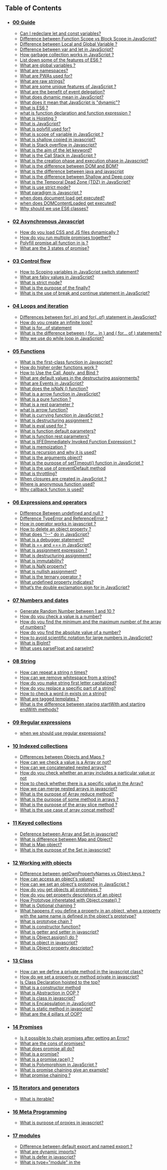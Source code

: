  ## Table of Contents

 - ### [00 Guide](#00-guide)
   - [Can I redeclare let and const variables?](#can-i-redeclare-let-and-const-variables)
   - [Difference between Function Scope vs Block Scope in JavaScript?](#difference-between-function-scope-vs-block-scope-in-javascript)
   - [Difference between Local and Global Variable ?](#difference-between-local-and-global-variable)
   - [Difference between var and let in JavaScript?](#difference-between-var-and-let-in-javascript)
   - [How garbage collection works in JavaScript ?](#how-garbage-collection-works-in-javascript)
   - [List down some of the features of ES6 ?](#list-down-some-of-the-features-of-es6)
   - [What are global variables ?](#what-are-global-variables)
   - [What are  namespaces?](#what-are-namespaces)
   - [What are PWAs used for?](#what-are-pwas-used-for)
   - [What are raw strings?](#what-are-raw-strings)
   - [What are some unique features of JavaScript ?](#what-are-some-unique-features-of-javascript)
   - [What are the benefit of event delegation?](#what-are-the-benefit-of-event-delegation)
   - [What does dynamic mean in JavaScript?](#what-does-dynamic-mean-in-javascript)
   - [What does it mean that JavaScript is "dynamic"?](#what-does-it-mean-that-javascript-is-dynamic)
   - [What is ES6 ?](#what-is-es6)
   - [what is function declaration and function expression ?](#what-is-function-declaration-and-function-expression)
   - [What is Hoisting ?](#what-is-hoisting)
   - [What is JavaScript?](#what-is-javascript)
   - [What is polyfill used for?](#what-is-polyfill-used-for)
   - [What is scope of variable in JavaScript ?](#what-is-scope-of-variable-in-javascript)
   - [What is shallow copied in javascript?](#what-is-shallow-copied-in-javascript)
   - [What is Stack overflow in Javascript?](#what-is-stack-overflow-in-javascript)
   - [What is the aim of the let keyword?](#what-is-the-aim-of-the-let-keyword)
   - [What is the Call Stack in JavaScript ?](#what-is-the-call-stack-in-javascript)
   - [What is the creation phase and execution phase in Javascript?](#what-is-the-creation-phase-and-execution-phase-in-javascript)
   - [What is the difference between DOM and BOM?](#what-is-the-difference-between-dom-and-bom)
   - [What is the difference between java and javascript](#what-is-the-difference-between-java-and-javascript)
   - [What is the difference between Shallow and Deep copy](#what-is-the-difference-between-shallow-and-deep-copy)
   - [What is the Temporal Dead Zone (TDZ) in JavaScript?](#what-is-the-temporal-dead-zone-tdz-in-javascript)
   - [What is use strict mode?](#what-is-use-strict-mode)
   - [What paradigm is Javascript ?](#what-paradigm-is-javascript)
   - [when does  document load  get executed?](#when-does-document-load-get-executed)
   - [when does DOMContentLoaded get executed?](#when-does-domcontentloaded-get-executed)
   - [Why should we use ES6 classes?](#why-should-we-use-es6-classes)
- ### [02 Asynchronous Javascript](#02-asynchronous-javascript)
   - [How do you load CSS and JS files dynamically ?](#how-do-you-load-css-and-js-files-dynamically)
   - [How do you run multiple promises together?](#how-do-you-run-multiple-promises-together)
   - [Polyfill promise.all function in js ?](#polyfill-promiseall-function-in-js)
   - [What are the 3 states of promise?](#what-are-the-3-states-of-promise)
- ### [03 Control flow](#03-control-flow)
   - [How to Scoping variables in JavaScript switch statement?](#how-to-scoping-variables-in-javascript-switch-statement)
   - [What are falsy values in JavaScript?](#what-are-falsy-values-in-javascript)
   - [What is strict mode?](#what-is-strict-mode)
   - [What is the purpose of the finally?](#what-is-the-purpose-of-the-finally)
   - [What is the use of break and continue statement in JavaScript?](#what-is-the-use-of-break-and-continue-statement-in-javascript)
- ### [04 Loops and iteration](#04-loops-and-iteration)
   - [Differences between for(..in) and for(..of) statement in JavaScript?](#differences-between-forin-and-forof-statement-in-javascript)
   - [How do you create an infinite loop?](#how-do-you-create-an-infinite-loop)
   - [What is for...of statement](#what-is-forof-statement)
   - [What is the difference between ( for... in ) and ( for... of ) statements?](#what-is-the-difference-between-for-in-and-for-of-statements)
   - [Why we use do while loop in JavaScript?](#why-we-use-do-while-loop-in-javascript)
- ### [05 Functions](#05-functions)
   - [What is the first-class function in Javascript?](#what-is-the-first-class-function-in-javascript)
   - [How do higher order functions work ?](#how-do-higher-order-functions-work)
   - [How to Use the Call, Apply, and Bind ?](#how-to-use-the-call-apply-and-bind)
   - [What are default values in the destructuring assignments?](#what-are-default-values-in-the-destructuring-assignments)
   - [What are Events in JavaScript?](#what-are-events-in-javascript)
   - [What does the isNaN () function?](#what-does-the-isnan-function)
   - [What is a arrow function in JavaScript?](#what-is-a-arrow-function-in-javascript)
   - [What is a pure function ?](#what-is-a-pure-function)
   - [What is a rest parameter ?](#what-is-a-rest-parameter)
   - [what is arrow function?](#what-is-arrow-function)
   - [What is currying function in JavaScript ?](#what-is-currying-function-in-javascript)
   - [What is destructuring assignment ?](#what-is-destructuring-assignment)
   - [What is eval used for ?](#what-is-eval-used-for)
   - [What is function default parameters?](#what-is-function-default-parameters)
   - [What is function rest parameters?](#what-is-function-rest-parameters)
   - [What is IIFE(Immediately Invoked Function Expression) ?](#what-is-iifeimmediately-invoked-function-expression)
   - [What is memoization ?](#what-is-memoization)
   - [What is recursion and why it is used?](#what-is-recursion-and-why-it-is-used)
   - [What is the arguments object?](#what-is-the-arguments-object)
   - [What is the purpose of setTimeout() function in JavaScript ?](#what-is-the-purpose-of-settimeout-function-in-javascript)
   - [What is the use of preventDefault method](#what-is-the-use-of-preventdefault-method)
   - [What is throttling?](#what-is-throttling)
   - [When closures are created in JavaScript ?](#when-closures-are-created-in-javascript)
   - [Where is anonymous function used?](#where-is-anonymous-function-used)
   - [Why callback function is used?](#why-callback-function-is-used)
- ### [06 Expressions and operators](#06-expressions-and-operators)
   - [Difference Between undefined and null ?](#difference-between-undefined-and-null)
   - [Difference TypeError and ReferenceError ?](#difference-typeerror-and-referenceerror)
   - [How in operator works in javascript ?](#how-in-operator-works-in-javascript)
   - [How to delete an object property ?](#how-to-delete-an-object-property)
   - [What does "!--" do in JavaScript?](#what-does-do-in-javascript)
   - [What is a debugger statement?](#what-is-a-debugger-statement)
   - [What is == and === in JavaScript?](#what-is-and-in-javascript)
   - [What is assignment expression ?](#what-is-assignment-expression)
   - [What is destructuring assignment?](#what-is-destructuring-assignment)
   - [What is immutability?](#what-is-immutability)
   - [What is NaN property?](#what-is-nan-property)
   - [What is nullish assignment?](#what-is-nullish-assignment)
   - [What is the ternary operator ?](#what-is-the-ternary-operator)
   - [What undefined property indicates?](#what-undefined-property-indicates)
   - [What’s the double exclamation sign for in JavaScript?](#whats-the-double-exclamation-sign-for-in-javascript)
- ### [07 Numbers and dates](#07-numbers-and-dates)
   - [Generate Random Number between 1 and 10 ?](#generate-random-number-between-1-and-10)
   - [How do you check a value is a number?](#how-do-you-check-a-value-is-a-number)
   - [How do you find the minimum and the maximum number of the array of numbers?](#how-do-you-find-the-minimum-and-the-maximum-number-of-the-array-of-numbers)
   - [How do you find the absolute value of a number?](#how-do-you-find-the-absolute-value-of-a-number)
   - [How to avoid scientific notation for large numbers in JavaScript?](#how-to-avoid-scientific-notation-for-large-numbers-in-javascript)
   - [What is BigInt?](#what-is-bigint)
   - [What uses parseFloat and parseInt?](#what-uses-parsefloat-and-parseint)
- ### [08 String](#08-string)
   - [How can repeat a string n times?](#how-can-repeat-a-string-n-times)
   - [How can we remove whitespace from a string?](#how-can-we-remove-whitespace-from-a-string)
   - [How do you make string first letter capitalized?](#how-do-you-make-string-first-letter-capitalized)
   - [How do you replace a specific part of a string?](#how-do-you-replace-a-specific-part-of-a-string)
   - [How to check a word in exists on a string?](#how-to-check-a-word-in-exists-on-a-string)
   - [What are tagged templates ?](#what-are-tagged-templates)
   - [What is the difference between staring startWith and starting endWith methods?](#what-is-the-difference-between-staring-startwith-and-starting-endwith-methods)
- ### [09 Regular expressions](#09-regular-expressions)
   - [when we should use regular expressions?](#when-we-should-use-regular-expressions)
- ### [10 Indexed collections](#10-indexed-collections)
   - [Differences between Objects and Maps ?](#differences-between-objects-and-maps)
   - [How can we check a value is a Array or not?](#how-can-we-check-a-value-is-a-array-or-not)
   - [How can we concatenated nested arrays?](#how-can-we-concatenated-nested-arrays)
   - [How do you check whether an array includes a particular value or not](#how-do-you-check-whether-an-array-includes-a-particular-value-or-not)
   - [How to check whether there is a specific value in the Array?](#how-to-check-whether-there-is-a-specific-value-in-the-array)
   - [How we can merge nested arrays in javascript?](#how-we-can-merge-nested-arrays-in-javascript)
   - [What is the purpose of Array reduce method?](#what-is-the-purpose-of-array-reduce-method)
   - [What is the purpose of some method in arrays ?](#what-is-the-purpose-of-some-method-in-arrays)
   - [What is the purpose of the array slice method ?](#what-is-the-purpose-of-the-array-slice-method)
   - [What is the use case of array concat method?](#what-is-the-use-case-of-array-concat-method)
- ### [11 Keyed collections](#11-keyed-collections)
   - [Deference between Array and Set in javascript?](#deference-between-array-and-set-in-javascript)
   - [What is difference between Map and Object?](#what-is-difference-between-map-and-object)
   - [What is Map object?](#what-is-map-object)
   - [What is the purpose of the Set in javascript?](#what-is-the-purpose-of-the-set-in-javascript)
- ### [12 Working with objects](#12-working-with-objects)
   - [Difference between getOwnPropertyNames vs Object.keys ?](#difference-between-getownpropertynames-vs-objectkeys)
   - [How can access an object's  values?](#how-can-access-an-objects-values)
   - [How can we set an object's prototype in JavaScript ?](#how-can-we-set-an-objects-prototype-in-javascript)
   - [How do you get objects all prototypes ?](#how-do-you-get-objects-all-prototypes)
   - [How do you get property descriptors of an object](#how-do-you-get-property-descriptors-of-an-object)
   - [How Prototype inheretated with Object.create() ?](#how-prototype-inheretated-with-objectcreate)
   - [What is Optional chaining ?](#what-is-optional-chaining)
   - [What happens if you define a property in an object, when a property with the same name is defined in the object's prototype?](#what-happens-if-you-define-a-property-in-an-object-when-a-property-with-the-same-name-is-defined-in-the-objects-prototype)
   - [What is prototype chain ?](#what-is-prototype-chain)
   - [What is constructor function?](#what-is-constructor-function)
   - [What is getter and setter in javascript?](#what-is-getter-and-setter-in-javascript)
   - [What is Object.assign() do ?](#what-is-objectassign-do)
   - [What is object in javascript?](#what-is-object-in-javascript)
   - [What is Object property descriptor?](#what-is-object-property-descriptor)
- ### [13 Class](#13-class)
   - [How can we define a private method in the javascript class?](#how-can-we-define-a-private-method-in-the-javascript-class)
   - [How do we set a property or method private in javascript?](#how-do-we-set-a-property-or-method-private-in-javascript)
   - [Is Class Declaration hoisted to the top?](#is-class-declaration-hoisted-to-the-top)
   - [What is a constructor method](#what-is-a-constructor-method)
   - [What is Abstraction in OOP ?](#what-is-abstraction-in-oop)
   - [What is class in javascript?](#what-is-class-in-javascript)
   - [What is Encapsulation in JavaScript?](#what-is-encapsulation-in-javascript)
   - [What is static method in javascript?](#what-is-static-method-in-javascript)
   - [What are the 4 pillars of OOP?](#what-are-the-4-pillars-of-oop)
- ### [14 Promises](#14-promises)
   - [Is it possible to chain promises after getting an Error?](#is-it-possible-to-chain-promises-after-getting-an-error)
   - [What are the cons of promises?](#what-are-the-cons-of-promises)
   - [What does promise all do?](#what-does-promise-all-do)
   - [What is a promise?](#what-is-a-promise)
   - [What is a promise.race() ?](#what-is-a-promiserace)
   - [What is Polymorphism in JavaScript ?](#what-is-polymorphism-in-javascript)
   - [What is promise chaining give an example?](#what-is-promise-chaining-give-an-example)
   - [What promise chaining ?](#what-promise-chaining)
- ### [15 Iterators and generators](#15-iterators-and-generators)
   - [What is iterable?](#what-is-iterable)
- ### [16 Meta Programming](#16-meta-programming)
   - [What is purpose of proxies in javascript?](#what-is-purpose-of-proxies-in-javascript)
- ### [17 modules](#17-modules)
   - [Difference between default export and named export ?](#difference-between-default-export-and-named-export)
   - [What are dynamic imports?](#what-are-dynamic-imports)
   - [What is defer in javascript?](#what-is-defer-in-javascript)
   - [What is type="module" in the <script> tag?](#what-is-typemodule-in-the-script-tag)
- ### [18 Client-side web APIs](#18-client-side-web-apis)
   - [How can we communicate between two different tabs?](#how-can-we-communicate-between-two-different-tabs)
   - [How do I modify the url without reloading the page](#how-do-i-modify-the-url-without-reloading-the-page)
   - [How to access DOM from web worker?](#how-to-access-dom-from-web-worker)
   - [How to get a specific query param value from an URL?](#how-to-get-a-specific-query-param-value-from-an-url)
   - [What are server-sent events?](#what-are-server-sent-events)
   - [What is cookies ?](#what-is-cookies)
   - [What is IndexedDB used for?](#what-is-indexeddb-used-for)
   - [What is Service Worker ?](#what-is-service-worker)
   - [What is the use case of session storage in the web application?](#what-is-the-use-case-of-session-storage-in-the-web-application)
   - [What is web storage?](#what-is-web-storage)
   - [Why do we use setInterval in JavaScript?](#why-do-we-use-setinterval-in-javascript)
   - [Why do we use web workers?](#why-do-we-use-web-workers)
- ### [19 Closures](#19-closures)
   - [What are closures?](#what-are-closures)
   - [What are closures scope chains?](#what-are-closures-scope-chains)
- ### [Coding Exercise](#coding-exercise)
   - [What is the output of below code](#what-is-the-output-of-below-code)
   - [What is the output of below code](#what-is-the-output-of-below-code)
  <br/><br/><br/><br/> 

 # 00 Guide
 
 ## Can I redeclare let and const variables?

No, you cannot redeclare let and const variables. If you do, it throws below error

```properties
Uncaught SyntaxError: Identifier 'someVariable' has already been declared
```
 

   
 ## Difference between Function Scope vs Block Scope in JavaScript?

**Function Scope**:
variables defined inside a function are not accessible outside the function.

```javascript
function foo() {
 var a = 1;
 function bar() {
  console.log(a); // 1
 }
 bar();
}

foo(); // 1
```

**Block Scope :**

This scope restricts the variable that is declared inside a specific block, from access by the outside of the block. The let & const keyword facilitates the variables to be block scoped.

```javascript
if (true) {
 let a = 1;
 console.log(a); // 1
}
console.log(a); // ReferenceError: a is not defined
```
 

   
 ## Difference between Local and Global Variable ?

**KEY DIFFERENCE**

- Local variable is declared inside a function or block scope whereas Global variable is declared outside the function.
- Local variables are created when the function has started execution and is lost when the function terminates, on the other hand, Global variable is created as execution starts and is lost when the program ends.
- Local variable doesn’t provide data sharing whereas Global variable provides data sharing.
- Local variables are stored on the stack whereas the Global variable are stored on a fixed location decided by the compiler.
 

   
 ## Difference between var and let in JavaScript?  

The main difference between let and var is that scope of a variable defined with let is limited to the block in which it is declared while variable declared with var has the global scope. So we can say that var is rather a keyword which defines a variable globally regardless of block scope.

Also, one difference between var and let is variable with var can be redeclared to some other value while variable could not be redeclared if it is defined with let.
 

   
 ## How garbage collection works in JavaScript ?

In JavaScript, the memory management process is automated. The browser takes care of that thing for us. When a variable function or object is created in javascript the memory space is created for the reading and write operations. after the operations are done and no longer references are connected to the variable then the garbage collector release the variables from memory spaces. The Garbage Collection mechanism in JavaScript is governed by two algorithms

 **Reference Counting Algorithm**
It determines the usefulness of an object by finding out if the object is being referenced by some other object or not.

**Mark and Sweep Algorithm.**
If an object is having zero references then it is effectively unreachable. So it is fit to be a garbage.
 

   
 ## List down some of the features of ES6 ?

Below are the list of some new features of ES6,

- Support for constants or immutable variables
- Block-scope support for variables, constants and functions
- Arrow functions
- Default parameters
- Rest and Spread Parameters
- Template Literals
- Multi-line Strings
- Destructuring Assignment
- Enhanced Object Literals
- Promises
- Classes
- Modules
 

   
 ## What are global variables ?

Global variables are those that are available throughout the length of the code without any scope. The var keyword is used to declare a local variable but if you omit it then it will become global variable


```javascript
msg = "Hello"; // var is missing, it becomes global variable
``` 

   
 ## What are  namespaces?

The namespace is a programming paradigm it's used to avoid variable naming collisions. Help to organize code into logical groups. JavaScript does not provide namespace by default. However, we can replicate this functionality by making a global object which can contain all functions and variables.

**Example**

```javascript
const service = {
 get: function () {
  // Get Api Implemented
 },
 put: function () {
  // put Api Implemented
 },
 post: function () {
  // post Api Implmented
 }
};

service.get();
service.post();
```
 

   
 ## What are PWAs used for?

Progressive Web Apps (PWAs) are web apps that use service workers, manifests, and other web-platform features in combination with progressive enhancement to give users an experience on par with native apps.
 

   
 ## What are raw strings?

 It's used to get the raw string form of template literals without processing to escape sequences (e.g. \n).

```javascript
var str = `Hello world \n Jon Snow`;
console.log(str);
// Hello world
//  Jon Snow

var rawStr = String.raw`Hello world \n Jon Snow`;
console.log(rawStr); //Hello world \n Jon Snow

```
 

   
 ## What are some unique features of JavaScript ?

There are at least three great things about JavaScript:

1. Full integration with HTML/CSS.
2. Simple and easy to understand syntax.
3. Supported by all modern browsers and enabled by default in all modern browsers. 

   
 ## What are the benefit of event delegation?

Event Delegation is basically a pattern to handle events efficiently. Instead of adding an event listener to each and every similar element, we can add an event listener to a parent element and call an event on a particular target using the .target property of the event object.

- No need to add many handlers.
- When adding or removing elements, no need to add/remove handlers.
 

   
 ## What does dynamic mean in JavaScript?

JavaScript is a loosely typed or dynamic language because variables in JavaScript are not directly associated with any particular value type, and any variable can be assigned/reassigned with values of all types.

```javascript
    let age = 50; // age is a number now
    age = "old"; // age is a string now
    age = true; // age is a boolean
```
 

   
 ## What does it mean that JavaScript is "dynamic"?

JavaScript is called a dynamic language because it doesn't just have a few dynamic aspects, pretty much everything is dynamic.

All variables are dynamic (both in type and existance), and even the code is dynamic. You can create new variables at runtime, and the type of variables is determined at runtime
 

   
 ## What is ES6 ?

ES6 stands for ECMAScript 6. ECMAScript was created to standardize JavaScript, and ES6 is the 6th version of ECMAScript, it was published in 2015, and is also known as ECMAScript 2015.
 

   
 ## what is function declaration and function expression ?

**Function Declaration**
A function created with a function declaration is a Function object and has all the properties, methods and behavior of Function

```javascript
function add(a, b) {
 return a + b;
}
```

**Function Expression**
A Functions stored in variables do not need function names. They are always invoked (called) using the variable name.

```javascript
const add = function (a, b) {
 return a + b;
};
```
 

   
 ## What is Hoisting ?

In JavaScript, Hoisting is the default behavior of moving all the declarations at the top of the scope before code execution. Basically, it gives us an advantage that no matter where functions and variables are declared, they are moved to the top of their scope regardless of whether their scope is global or local. 

It allows us to call functions before even writing them in our code. 

Note: JavaScript only hoists declarations, not the initializations.

JavaScript allocates memory for all variables and functions defined in the program before execution. [Reference](https://www.geeksforgeeks.org/javascript-hoisting/) 

   
 ## What is JavaScript?
Javascript is a synchronized single-threaded programming language.  

   
 ## What is polyfill used for?

Polyfills allow web developers to use an API regardless of whether or not it is supported by a browser, and usually with minimal overhead. Typically they first check if a browser supports an API, and use it if available, otherwise using their own implementation.
 

   
 ## What is scope of variable in JavaScript ?

The scope of a variable is the region of your program in which it is defined. JavaScript variables have only two scopes.

- **Global Variables** − A global variable has global scope which means it can be defined anywhere in your JavaScript code
- **Local Variables** − A local variable will be visible only within a function or block (let,const) where it is defined. Function parameters are always local to that function
 

   
 ## What is shallow copied in javascript?

A shallow copy is a copy of the object itself. It does not copy the properties of the object. It just copies the reference to the object.

```javascript
const obj = {
 a: 1,
 b: 2
};

const obj2 = obj;
obj2.a = 2;

console.log(obj2); // {a: 2, b: 2}
console.log(obj); // {a: 2, b: 2}

```
 

   
 ## What is Stack overflow in Javascript?

The call stack has a maximum size assigned. Stack Overflow occurs when the number of function calls added to the stack increases the stack’s maximum limit (the call stack has a maximum size). A classic example to cause such a situation is Recursion. Recursion is a process in which a function calls itself until a terminating condition is found.

```javascript
function recursion(){ 
    recursion(); //a function calling itself 
}
recursion();
```

![stack overflow](./stack-overflow.png)
 

   
 ## What is the aim of the let keyword?

let allows you to declare variables that are limited to the scope of a block statement, or expression on which it is used, unlike the var keyword, which declares a variable globally, or locally to an entire function regardless of block scope.

```js
    function varTest() {
    var x = 1;
    {
        var x = 2;  // same variable!
        console.log(x);  // 2
    }
    console.log(x);  // 2
    }

    function letTest() {
    let x = 1;
    {
        let x = 2;  // different variable
        console.log(x);  // 2
    }
    console.log(x);  // 1
    }

```  
 

   
 ## What is the Call Stack in JavaScript ?

The call stack is used by JavaScript to keep track of multiple function calls. It is like a real stack in data structures where data can be pushed and popped and follows the Last In First Out (LIFO) principle. We use call stack for memorizing which function is running right now. The below example demonstrates the call stack.

![callstack](./call-stack.png)
 

   
 ## What is the creation phase and execution phase in Javascript?

**Creation Phase**
It picks all function declarations and stores them in memory with their reference.  Also picks all variables and assigns undefined to them.

**Execution Phase**
In that phase read the code line by line and assigns variable values. and execute functions.
 

   
 ## What is the difference between DOM and BOM?

They're just different objects you're dealing with:

**DOM**

 The DOM is the **Document object model** which is deals with the document, the HTML elements themselves, e.g `document` and all traversal you would do in it, events, etc.

 **BOM**

 The BOM is the Browser Object Model, which deals with browser components aside from the document, like history, location, navigator and screen (as well as some others that vary by browser).

|BOM|DOM|
|--|--|
|Is Browser Object Model| Is Document Object Model |
|Used for access and manipulation of the browser window |Used to manipulate the HTML document.
|No standard set of rules, each browser has its own standards for implementing BOM | Has a set standard of rules to be used across documents.
 

   
 ## What is the difference between java and javascript

Both are totally unrelated programming languages and no relation between them. Java is statically typed, compiled, runs on its own VM. Whereas Javascript is dynamically typed, interpreted, and runs in a browser and nodejs environments. Let's see the major differences in a tabular format,

| Feature | Java | JavaScript |
|---- | ---- | -----
| Typed | It's a strongly typed language | It's a dynamic typed language |
| Paradigm | Object oriented programming | Prototype based programming |
| Scoping | Block scoped | Function-scoped |
| Concurrency | Thread based | event based |
| Memory | Uses more memory | Uses less memory. Hence it will be used for web pages |
 

   
 ## What is the difference between Shallow and Deep copy

**Shallow Copy:** Shallow copy is a bitwise copy of an object. A new object is created that has an exact copy of the values in the original object. If any of the fields of the object are references to other objects, just the reference addresses are copied i.e., only the memory address is copied.

```javascript
var empDetails = {
  name: "John",
  age: 25,
  expertise: "Software Developer",
};
```

to create a duplicate

```javascript
var empDetailsShallowCopy = empDetails; //Shallow copying!
```

if we change some property value in the duplicate one like this:

```javascript
empDetailsShallowCopy.name = "Johnson";
```

The above statement will also change the name of empDetails, since we have a shallow copy. That means we're losing the original data as well.

**Deep copy:** A deep copy copies all fields, and makes copies of dynamically allocated memory pointed to by the fields. A deep copy occurs when an object is copied along with the objects to which it refers.

```javascript
var empDetails = {
  name: "John",
  age: 25,
  expertise: "Software Developer",
};
```

Create a deep copy by using the properties from the original object into new variable

```javascript
var empDetailsDeepCopy = {
  name: empDetails.name,
  age: empDetails.age,
  expertise: empDetails.expertise,
};
```

Now if you change empDetailsDeepCopy.name, it will only affect empDetailsDeepCopy & not empDetails
 

   
 ## What is the Temporal Dead Zone (TDZ) in JavaScript ?

A temporal dead zone (TDZ) is the area of a block where a variable is inaccessible until the moment the computer completely initializes it with a value.

```js
    function somemethod() {
        console.log(counter1); // undefined
        console.log(counter2); // ReferenceError
        var counter1 = 1;
        let counter2 = 2;
    }
```
 

   
 ## What is use strict mode?

ECMAScript 5 introduced the concept of "strict mode" . It allows you to place a program, or a function, in a "strict" operating context. This strict context prevents certain actions from being taken and throws more exceptions . Its main purpose is to do more checking.

**With Strict Mode**

```javascript
    'use strict';
    username = 'Jon';
    console.log(username);
    // Uncaught ReferenceError: username is not defined
```
**WithOut Strict Mode**

```javascript
    username = 'Jon';
    console.log(username);
    //Jon
``` 

   
 ## What paradigm is Javascript ?

JavaScript is a multi-paradigm language, supporting imperative/procedural programming, Object-Oriented Programming and functional programming. JavaScript supports Object-Oriented Programming with prototypical inheritance.
 

   
 ## when does  document load  get executed?

The load event is fired when the whole page has loaded, including all dependent resources(stylesheets, images). 

   
 ## when does DOMContentLoaded get executed?

when the initial HTML document has been completely loaded and parsed, without waiting for stylesheets, images, and subframes to finish loading 

   
 ## Why should we use ES6 classes?

ES6 classes are syntactic sugar for the prototypical class system we use today. They make code more concise and self-documenting, which is reason enough to use them.

- The syntax is more clear and less error-prone
- The syntax is also way more clean and easier to understand.
- Setting up inheritance is really easy.
- You can inherit from Array, which wasn't possible before.
- In a subclass, calling a parent's function is very easy: just type super.

**WithOut ES6 class:**

```javascript
    var Foo = (function () {
    function Foo(bar) {    
        this._bar = bar;
    }

    Foo.prototype.getBar = function () {
        return this._bar;
    }

    return Foo;
    })();
```

**With ES6 class:**
The syntax is also way more clean and easier to understand.

```javascript
class Foo {
    constructor(bar) {
        this._bar = bar;
    }

    getBar() {
        return this._bar;
    }
}
```
 

# 02 Asynchronous Javascript
 
 ## How do you load CSS and JS files dynamically ?

You can create both link and script elements in the DOM and append them as children to the head tag. Let's create a function to add script and style resources as below,

```javascript
function loadAssets(filename, filetype) {
  if (filetype == "css") {
    // External CSS file
    var fileReference = document.createElement("link");
    fileReference.setAttribute("rel", "stylesheet");
    fileReference.setAttribute("type", "text/css");
    fileReference.setAttribute("href", filename);
  } else if (filetype == "js") {
    // External JavaScript file
    var fileReference = document.createElement("script");
    fileReference.setAttribute("type", "text/javascript");
    fileReference.setAttribute("src", filename);
  }
  if (typeof fileReference != "undefined")
    document.getElementsByTagName("head")[0].appendChild(fileReference);
}
```
 

   
 ## How do you run multiple promises together?

Handle multiple promises and complete each one before starting the next one. The `Promise.all` It takes an array of promises and returns a single promise.

```javascript
const promiseOne = new Promise((resolve, reject) => {
 setTimeout(() => {
  resolve('one');
 }, 1000);
});

const promiseTwo = new Promise((resolve, reject) => {
 setTimeout(() => {
  resolve('two');
 }, 2000);
});

const promiseThree = new Promise((resolve, reject) => {
 setTimeout(() => {
  resolve('three');
 }, 3000);
});

const resolved = Promise.all([promiseOne, promiseTwo, promiseThree]).then((results) => {
 console.log(results);
});

```
 

   
 ## Polyfill promise.all function in js ?

```javascript
function all(promises) {
 return new Promise((resolve, reject) => {
  let count = 0;
  let results = [];
  promises.forEach((promise, index) => {
   promise
    .then((result) => {
     results[index] = result;
     count++;
     if (count === promises.length) {
      resolve(results);
     }
    })
    .catch(reject);
  });
 });
}
```

```javascript
const promiseOne = new Promise((resolve, reject) => {
 setTimeout(() => {
  resolve('one');
 }, 1000);
});

const promiseTwo = new Promise((resolve, reject) => {
 setTimeout(() => {
  resolve('two');
 }, 2000);
});

const promiseThree = new Promise((resolve, reject) => {
 setTimeout(() => {
  resolve('three');
 }, 3000);
});

const resolved = all([promiseOne, promiseTwo, promiseThree]).then((results) => {
 console.log(results);
});

```
 

   
 ## What are the 3 states of promise?

**Pending**
the promise has been created, and the asynchronous function it's associated with has not succeeded or failed yet. This is the state your promise is in when it's returned from a call to fetch(), and the request is still being made.

**Fulfilled**
The asynchronous function has succeeded. When a promise is fulfilled, its then() handler is called.

**Rejected**
The asynchronous function has failed. When a promise is rejected, its catch() handler is called.
 

# 03 Control flow
 
 ## How to Scoping variables in JavaScript switch statement?

when you declare variable in case statements, they would hoisted to the switch statement. I would show you a very simple way to make sure the variables you declare in your case statements can only be accessed from that block.

One important point to remember is that each case statement is not a block. Variables declared anywhere within the switch statement is locally scoped to the switch statement.

```js
    let number  = 2;

    switch (number) {
        case 1: 
            let message = "first number";
            console.log(message)
            break;
        case 2:
            let message = "second number";
            console.log(message)
            break;
    case 3:
            let message = "third number";
            console.log(message)
            break;
        default
            let message = "second number";
            console.log(message)
            break;
    }

    //This throws a syntax error: identifier "message" 
    //has already been declared
```

There are cases where you might need yo hold different variable values in each of the case statements. It's possible to keep a variable scoped to the case statement. There's a very easy fix for this, Let's solve this

```js
    let number  = 2;

    switch (number) {
        case 1: { // braces make the case statement a block
            let message = "number" + number; // this remains in this block
            console.log(message)
            break;
        }
        case 2: {
            let message =  "number" + number; // this is a valid syntax
            console.log(message)
            break;
        }
        case 3: {
            let message = "number" + number; 
            console.log(message)
            break;
        }
        default
            let message =  "number" + number;
            console.log(message)
            break;
    }
```

By wrapping a block in braces, any variable declared within that block is only visible within the block,and is garbage collected once the block ends.

With this syntax, each of these variables are declared within a block, scoped away from each other. They can only be accessed from within the case scope and thrown away once the block ends.

[Reference](https://dev.to/robogeek95/scoping-variables-in-the-switch-statement-1gig)
 

   
 ## What are falsy values in JavaScript?

Those are Essentials falsy values in Javascript.

```javascript
false
undefined
null
NaN
0
+0
-0
""
''
``
```
 

   
 ## What is strict mode?

Strict mode is a way to tell the JavaScript engine to be more strict when running your code. Strict mode changes some of the ways that JavaScript treats your code to be more predictable and to prevent you from making errors. Strict mode is not a way to enforce the coding style of your code, but it can help you to be more predictable.

Strict mode can be enabled by adding the strict mode directive at the beginning of your code or before any statement which you want to be in strict mode.

**Global scope strict mode**

```javascript
'use strict';
```

**Local scope strict mode**

```javascript
function foo() {
 'use strict';
 return this;
}

```
 

   
 ## What is the purpose of the finally?

The final statement executes after the try..catch statement gets a pass. Regardless of the result. If get an error on the catch block or closed on the try block. it will always get executed.

```javascript
var result = 18;
try {
 if (result > 10) {
  throw new Error('result is too large');
 }
} catch (e) {
 console.log(e);
} finally {
 console.log('finally');
}

```

**Output**

```properties
 Error: result is too large
 finally
```
 

   
 ## What is the use of break and continue statement in JavaScript?

**Break Statement**
The break statement is used at an instance whereby satisfying the condition being specified, the whole loop gets skipped and it takes you out of the loop. In other words, the loop is stopped

```javascript
for (i=1; i<=8; i++){
  if (i === 5) break;
  console.log(i);
}
```

**Continue**
Let’s consider a situation where we are in a loop and we desire to break one iteration whenever a specified condition occurs and then we continue with the next iteration in the loop.

The Continue statement is going to fulfill that desire for us. Unlike break, the continue statement “jumps over” to the next iteration/execution of the loop.

Whenever a continue statement takes place, the loop condition is checked to see if the condition is satisfied or true and if so, it goes towards the next iteration.

```javascript
for (i = 1; i < 8; i++) {
  if (i === 3 || i === 4)
  continue;
  console.log(i);
}
```
 

# 04 Loops and iteration
 
 ## Differences between for(..in) and for(..of) statement in JavaScript?

**for (..in) loop**
The JavaScript for (..in) statement loops through the enumerable properties of an object. The loop will iterate over all enumerable properties of the object.

```javascript
    const obj = {
        a: 1,
        b: 2,
        c: 3
    };

    for (let key in obj) {
        console.log(key);
    }
```

**for (..of) loop**
This for (..of) statement lets you loop over the data structures that are iterable such as Arrays, Strings, Maps, Node Lists, and more. It calls a custom iteration hook with instructions to execute on the value of each property of the object.

```javascript
    const obj = {
        a: 1,
        b: 2,
        c: 3
    };

    for (let key of Object.entries(obj)) {
     console.log(key);
    }

```
 

   
 ## How do you create an infinite loop?

We can create an infinity loop using for loop without expression and also a while loop gave the starting condition true.

```javascript
    for (;;) {}
    while (true) {}
```
 

   
 ## What is for...of statement

The JavaScript for of statement loops through the values of an iterable object. It lets you loop over iterable data structures such as Arrays, Strings, Maps, NodeLists, and more:

```javascript
const cars = ["BMW", "Volvo", "Mini"];

let text = "";
for (let x of cars) {
  text += x;
}

// BMW
// Volvo
// Mini
```
 

   
 ## What is the difference between ( for... in ) and ( for... of ) statements?

**for in** loops over enumerable property names of an object.

```javascript
var obj = {
 a: 1,
 b: 2,
 c: 3
};

for (var key in obj) {
 console.log(key);
}

// a
// b
// c

```

**for of** (new in ES6) does use an object-specific iterator and loops over the values generated by that.

```javascript
var obj = {
 a: 1,
 b: 2,
 c: 3
};

for (let item of Object.entries(obj)) {
 console.log(item);
}

// Output:
// [ 'a', 1 ]
// [ 'b', 2 ]
// [ 'c', 3 ]

```
 

   
 ## Why we use do while loop in JavaScript?

The do..while loop is the variant of the while loop. It's executed once before checking the condition is true. Then it will repeat the condition as long as the condition is true.

```javascript
let number = 1;

do {
 number++;
 console.log(number);
} while (number < 10);

```
 

# 05 Functions
 
 ## What is the first-class function in Javascript?

A programming language is said to have First-class functions when functions in that language are treated like any other variable. For example, in such a language, a function can be passed as an argument to other functions, can be returned by another function and can be assigned as a value to a variable.

**Example**

```js
    function sayHello() {
    return "Hello, ";
    }
    function greeting(helloMessage, name) {
    console.log(helloMessage() + name);
    }
    // Pass `sayHello` as an argument to `greeting` function
    greeting(sayHello, "JavaScript!");
    // Hello, JavaScript!
```   

   
 ## How do higher order functions work ?

A function that receives another function as an argument or that returns a new function or both is called Higher-order functions. Higher-order functions are only possible because of the First-class function.

```js
   const greet =  function(name){
      return function(m){
      
         console.log(`Hi!! ${name}, ${m}`);
      }
   }
   
   const greet_message = greet('ABC');
   greet_message("Welcome To GeeksForGeeks")
```

We can also call the function like this also — greet(‘ABC’)(‘Welcome To GeeksForGeeks’), It will also give the same output.

```console
Hi!! ABC, Welcome To GeeksForGeeks
``` 

   
 
### How to Use the Call, Apply, and Bind ?

#### Call  

Call invokes the function and allows you to pass in arguments one by one.

```js  
    const user = {
        name: 'Jobayer Hossain',
    }

    function greet(greet, ask) {
        return `Hello ${greet} ${this.name} ${ask}`
    }

    const userJonCall = greet.call(user, 'Sir,', 'How are you ?')
    // Hello Sir, Jobayer Hossain How are you ?

```

#### Apply  

Apply invokes the function and allows you to pass in arguments as an array.

```js  
    const user = {
        name: 'Jobayer Hossain',
    }

    function greet(greet, ask) {
        return `Hello ${greet} ${this.name} ${ask}`
    }

    
    const userJonApply = greet.apply(user, ['Sir', 'How are your?'])
    // Hello Sir, Jobayer Hossain How are you?

```

#### Bind  

Bind returns a new function, allowing you to pass in a this array and any number of arguments.

```js  
    const user = {
        name: 'Jobayer Hossain',
    }

    function greet(greet, ask) {
        return `Hello ${greet} ${this.name} ${ask}`
    }
    
    const userJonBind = greet.bind(user)
    const userJonResponse = userJonBind('Sir', 'How are your?')
    // Hello Sir, Jobayer Hossain How are you ?

```
 

   
 ## What are default values in the destructuring assignments?

When destructuring happens the property's initial value was undefined now we can assign an initial value to the restructuring property instant of holding it undefined.

**Arrays destructuring:**

```javascript
var x, y, z;

[x = 2, y = 4, z = 6] = [10];
console.log(x); // 10
console.log(y); // 4
console.log(z); // 6
```

**Objects destructuring:**

```javascript
var { x = 2, y = 4, z = 6 } = { x: 10 };

console.log(x); // 10
console.log(y); // 4
console.log(z); // 6
```
 

   
 ## What are Events in JavaScript?

Javascript has events that provide a dynamic interface to a webpage. These events are connected to elements in the Document Object Model(DOM). 

   
 ## What does the isNaN () function?

The isNaN() function is used to determine whether a value is an illegal number (Not-a-Number) or not. i.e, This function returns true if the value equates to NaN. Otherwise it returns false.

```javascript
isNaN("Hello"); //true
isNaN("100"); //false
``` 

   
 
### What is a arrow function in JavaScript?

Arrow functions have a few important distinctions in how they work that distinguish them from traditional functions, as well as a few syntactic enhancements. The biggest functional differences are that arrow functions do not have their own this binding or prototype and cannot be used as a constructor. Arrow functions can also be written as a more compact alternative to traditional functions, as they grant the ability to omit parentheses around parameters and add the concept of a concise function body with implicit return.

#### Cleaner Syntax

```js  
    const sum = (a, b) => {
        return a + b
    }
    sum(10, 10) // 20
```

#### `this` Bindings

```js  
    const sum = () => {
        return this
    }
    sum() // [object Window]
```

### Constructor

```js
    const person = () => {}
    const p = new person()
   // Uncaught TypeError: person is not a constructor
```  
 

   
 ## What is a pure function ?

A Pure function is a function where the return value is only determined by its arguments without any side effects. 

```js 
   function sum(a, b) {
      return a + b;
   }

   sum(10,20) // 30

``` 

   
 ## What is a rest parameter ?

Rest parameter is a way to provide handled uncountable params in a function. It's useful when we don't know how many parameters are coming from it's accept all unknown parameters as an array of values.

```javascript
    function getNames(...rest) {
        console.log(rest);
    }

    console.log(getNames('John', 'Doe', 'Jane', 'Doe'));
    // ['John', 'Doe', 'Jane', 'Doe']
```
 

   
 ## what is arrow function?

Arrow function is a function expression that has a shorter syntax than function declaration. And it is also a function expression that has no name. Arrow function does not have own this, arguments, super, or new.target.

```javascript
function add(a, b) {
 return a + b;
}

const add = (a, b) => {
 return a + b;
};

```
 

   
 ## What is currying function in JavaScript ?

It is a technique in functional programming, transforming of the function of multiple arguments into several functions of a single argument in sequence. It is also called nested function is ECMAScript


```js

    // Noncurried version
    const add = (a, b, c)=>{
        return a+ b + c
    }
    console.log(add(2, 3, 5)) // 10

    // Curried version
    const addCurry =(a) => {
        return (b)=>{
            return (c)=>{
                return a+b+c
            }
        }
    }
    console.log(addCurry(2)(3)(5)) // 10

``` 

   
 ## What is destructuring assignment ?

The destructuring assignment is a JavaScript expression that makes it possible to unpack values from arrays or properties from objects into distinct variables.

```javascript
var [one, two, three] = ["JAN", "FEB", "MARCH"];

console.log(one); // "JAN"
console.log(two); // "FEB"
console.log(three); // "MARCH"
```

```javascript
var { name, age } = { name: "John", age: 32 };

console.log(name); // John
console.log(age); // 32
```
 

   
 ## What is eval used for ?

The eval() function evaluates JavaScript code represented as a string and returns its completion value. The source is parsed as a script.

```javascript
    console.log(eval('2 + 2'));
    // 4
```
 

   
 ## What is function default parameters?

 Default parameters are parameters that are set to a default value if they are not passed to the function. Default parameters are useful for functions that have optional parameters. Default parameters are also useful for functions that have multiple parameters with default values.

```javascript
// Example
function greet(name = 'Anonymous') {
 console.log('Hello ' + name + '!');
}

greet(); // Hello Anonymous!
```
 

   
 ## What is function rest parameters?

Rest parameters are used to represent an indefinite number of arguments. Rest parameters are not mandatory. It is useful when you want to represent an indefinite number of arguments as an array.

```javascript
function sum(...args) {
    return args.reduce((a, b) => a + b, 0);
}

console.log(sum(1, 2, 3, 4, 5)); // 15
```
 

   
 ## What is IIFE(Immediately Invoked Function Expression) ?

IIFE (Immediately Invoked Function Expression) is a JavaScript function that runs as soon as it is defined. The signature of it would be as below,

```js
    (function () {
    // logic here
    })();
```

The primary reason to use an IIFE is to obtain data privacy because any variables declared within the IIFE cannot be accessed by the outside world. i.e, If you try to access variables with IIFE then it throws an error as below,

```js
    (function () {
        var message = "IIFE";
        console.log(message);
        })();
    console.log(message); //Error: message is not defined
``` 

   
 ## What is memoization ?

Memoization is a programming technique which attempts to increase a function’s performance by caching its previously computed results. Each time a memoized function is called, its parameters are used to index the cache. If the data is present, then it can be returned, without executing the entire function. Otherwise the function is executed and then the result is added to the cache. Let's take an example of adding function with memoization,

```javascript
    const memoizAddition = () => {
    let cache = {};
    return (value) => {
        if (value in cache) {
        console.log("Fetching from cache");
        return cache[value]; // Here, cache.value cannot be used as property name starts with the number which is not a valid JavaScript  identifier. Hence, can only be accessed using the square bracket notation.
        } else {
        console.log("Calculating result");
        let result = value + 20;
        cache[value] = result;
        return result;
        }
    };
    };
    // returned function from memoizAddition
    const addition = memoizAddition();
    console.log(addition(20)); //output: 40 calculated
    console.log(addition(20)); //output: 40 cached
``` 

   
 ## What is recursion and why it is used?

A function that calls itself is called a recursive function. In some ways, recursion is analogous to a loop. Both execute the same code multiple times, and both require a condition (to avoid an infinite loop, or rather, infinite recursion in this case).

```javascript
const factorial = function fac(n) {
 return n < 2 ? 1 : n * fac(n - 1);
};

factorial(3);
 

   
 ## What is the arguments object?

The arguments object is an array-like object containing the arguments passed to a function.  The arguments object is a local variable within a function and is not accessible from outside the function.

```javascript
// Example
function sum() {
 var sum = 0;
    for (var i = 0; i < arguments.length; i++) {
        sum += arguments[i];
    }
 return sum;
}
sum(1, 2, 3); // 6
```
 

   
 ## What is the purpose of setTimeout() function in JavaScript ?

The setTimeout() method allows you to execute a piece of code after a certain amount of time has passed. You can think of the method as a way to set a timer to run JavaScript code at a certain time.

For example, the code below will print "Hello World" to the JavaScript console after 2 seconds have passed:

```javascript
    setTimeout(function(){
        console.log("Hello World");
    }, 2000);

    console.log("setTimeout() example...");
```

You can also pass additional parameters to the setTimeout() method that you can use inside the function as follows:

```javascript
    function greeting(name, role){
    console.log(`Hello, my name is ${name}`);
    console.log(`I'm a ${role}`);
    }

    setTimeout(greeting, 3000, "Nathan", "Software developer");
```
 

   
 ## What is the use of preventDefault method

The preventDefault() method cancels the event if it is cancelable, meaning that the default action or behaviour that belongs to the event will not occur. For example, prevent form submission when clicking on submit button and prevent opening the page URL when clicking on hyperlink are some common use cases.

```javascript
document
  .getElementById("link")
  .addEventListener("click", function (event) {
    event.preventDefault();
  });
```
 

   
 ### What is throttling?
Throttling is a technique used to limit the execution of an event handler function, even when this event triggers continuously due to user actions. The common use cases are browser resizing, window scrolling etc.
The below example creates a throttle function to reduce the number of events for each pixel change and trigger scroll event for each 100ms except for the first event.
```js
const throttle = (fn, limit) => {
	let isThrottled = false
	return (...args) => {
		if (isThrottled) return
		isThrottled = true
		fn.apply(this, args)
		setTimeout(() => {
			isThrottled = false
		}, limit)
	}
}
const sum = (a) => {
	console.log(a)
	return a + 10
}
const throttled = throttle(() => sum(10), 1000)
document.body.addEventListener('click', () => throttled())
``` 

   
 ## When closures are created in JavaScript ?

When an inner function uses the outer function's variable, then closer is created in javascript.

```javascript
// Closure is not created example
function addSquares(a, b) {
    function square(x) {
        return x * x;
    }
    return square(a) + square(b);
}

// Closure is created example
function addSquares(a, b) {
    function square(x) {
        return a * x;
    }
    return square(a) + square(b);
}
```
 

   
 ## Where is anonymous function used?

Anonymous functions are often arguments being passed to higher-order functions, or used for constructing the result of a higher-order function that needs to return a function. If the function is only used once, or a limited number of times, an anonymous function may be syntactically lighter than using a named function. An anonymous function can be useful for creating IIFE(Immediately Invoked Function)

```javascript
function (optionalParameters) {
  //do something
}

const myFunction = function(){ //Anonymous function assigned to a variable
  //do something
};

[1, 2, 3].map(function(element){ //Anonymous function used as a callback function
  //do something
});
```
 

   
 ## Why callback function is used?

A callback function is a function passed into another function as an argument, which is then invoked inside the outer function to complete some kind of routine or action.

**Here is a quick example:**

```javascript
function greeting(name) {
  alert('Hello ' + name);
}

function processUserInput(callback) {
  var name = prompt('Please enter your name.');
  callback(name);
}

processUserInput(greeting);
```
 

# 06 Expressions and operators
 
 ## Difference Between undefined and null ?

`undefined` is a variable that refers to something that doesn't exist, and the variable isn't defined to be anything. `null` is a variable that is defined but is missing a value.

```javascript
let a;
console.log(a); // undefined

let b = null;
console.log(b); // null
```
 

   
 ## Difference TypeError and ReferenceError ?

A **ReferenceError** occurs when you try to use a variable that doesn't exist at all.

A **TypeError** occurs when the variable exists, but the operation you're trying to perform is not appropriate for the type of value it contains. In the case where the detailed message says "is not defined", this can occur if you have a variable whose value is the special undefined value, and you try to access a property of it.
 

   
 ## How in operator works in javascript ?

It is used to check if a value is present in an array or not. It returns true if the value is present in the array and false if not.

 **Array Example**

```javascript
const arr = [1, 2, 3, 4, 5];
console.log(1 in arr); // true
console.log(6 in arr); // false
```

**Example Object**

```javascript
const obj = {
 name: 'John',
 age: 30
};
console.log('name' in obj); // true
console.log('age' in obj); // true
console.log('job' in obj); // false
```
 

   
 ## How to delete an object property ?

Using the delete operator. THe delete operator deletes a property from an object. It returns true if the property was deleted, false if the property was not found.

```javascript
var person = {
 name: 'John',
 age: 30
};

delete person.age;

console.log(person.age); // undefined

```
 

   
 ## What does "!--" do in JavaScript?

That's not a special operator, it's 2 standard operators one after the other:

- A prefix decrement (--)
- A logical not (!)

```javascript
x = 1;
if (!x) // false
if (!--x) // becomes 0 and then uses the NOT operator,
          // which makes the condition to be true
```
 

   
 ## What is a debugger statement?

The debugger keyword is turned on, It stops the execution of JavaScript code. Otherwise, it has no effect.
 

   
 ## What is == and === in JavaScript?

The == and === operators are used to check the equality of two operands. The ‘==’ operator tests for abstract equality i.e. it does the necessary type conversions before doing the equality comparison.
But the ‘===’ operator tests for strict equality i.e it will not do the type conversion hence if the two values are not of the same type, when compared, it will return false.

**==**

```javascript
var a = 1;
var b = '1';

if (a == b) {
 console.log('EQUAL');
} else {
 console.log('NOT EQUAL');
}
// output: EQUAL
```

**===**

```javascript
var a = 1;
var b = '1';

if (a === b) {
 console.log('EQUAL');
} else {
 console.log('NOT EQUAL');
}
// output: NOT EQUAL
```
 

   
 ## What is assignment expression ?

Assignment expression is an expression that has a left hand side and a right hand side. The left hand side is the variable that is assigned a value. The right hand side is the value that is assigned to the variable.

**Example:**

```javascript
var x = 5;
var y = x;
console.log(y); // 5
```

 **Example:**

```javascript
var x = 5;
var y = x;
x = 10;
console.log(y); // 5
```
 

   
 ## What is destructuring assignment?

Destructuring assignment is a JavaScript feature that allows you to assign values to variables from arrays and objects. It is done by destructuring the array or object and then assigning the variables. It is useful when you want to assign a value to a variable from an array or object. For example, you can assign the first and last name of a person to separate variables.

 **Object Example:**

```javascript
const person = {
 firstName: 'John',
 lastName: 'Doe'
};

const { firstName, lastName } = person;
console.log(firstName); // John
console.log(lastName); // Doe

```

**Array Example:**

```javascript
const people = ['John', 'Doe', 'Jane', 'Doe'];
const [firstName, lastName, ...rest] = people;
console.log(firstName); // John
console.log(lastName); // Doe
console.log(rest); // ['Jane', 'Doe']
```
 

   
 
## What is immutability?

Immutability is the property of data that never changes. It is the property of data that never changes. For example, a person's name is immutable. If you change a person's name, you can't change it back.

```javascript
'use strict';
const person = {
	name: 'John',
	age: 30
};
// Make it immutable
Object.freeze(person);
```
 

   
 ## What is NaN property?

The NaN property is a global property that represents "Not-a-Number" value. i.e, It indicates that a value is not a legal number. It is very rare to use NaN in a program but it can be used as return value for few cases 

   
 ## What is nullish assignment?

The nullish assignment is a special operator that allows you to assign a value to a variable if the value is null or undefined. It is used to avoid the need to use an if statement to check if a variable is null or undefined. For example: var x = y ?? 'default'; // x is set to y if y is not null or undefined, otherwise x is set to 'default'.

```javascript
var x = false;
var result = x ?? 'default';
console.log(result); // false
```

```javascript
var x = undefined;
var result = x ?? 'default';
console.log(result); // default
```
 

   
 ## What is the ternary operator ?

The ternary operator is a short hand for an if statement. It is used to check if a condition is true or false and execute a different code block depending on the result. The syntax is: condition ? true code block : false code block.

**Example In ternary operator:**

```javascript
var age = prompt('What is your age?');
var ageInNumber = parseInt(age);

var message = ageInNumber >= 18 ? 'You are old enough to drive' : 'You are not old enough to drive';
console.log(message);

```

**Example In if statement:**

```javascript
var age = prompt('What is your age?');
var ageInNumber = parseInt(age);

if (ageInNumber >= 18) {
 console.log('You are old enough to drive');
} else {
 console.log('You are not old enough to drive');
}

```
 

   
 ## What undefined property indicates?

A variable that has not been assigned a value is of type undefined. A method or statement also returns undefined if the variable that is being evaluated does not have an assigned value.

```javascript
    let x;
    if (typeof x === 'undefined') {
    // these statements execute
    }
```
 

   
 ## What’s the double exclamation sign for in JavaScript?

it's short way to cast a variable to be a boolean (true or false) value. The !! ensures the resulting type is a boolean (true or false).

```javascript
    console.log(!!"foo") --> true
    console.log(!!null) --> false
```
 

# 07 Numbers and dates
 
 ## Generate Random Number between 1 and 10 ?

```javascript

var randomNumber = Math.floor(Math.random() * 10) + 1;
console.log(randomNumber);
```
 

   
 ## How do you check a value is a number?

The `isNaN()` method determines whether a value is an illegal number. If the value is not a number, then the method returns true. Otherwise, it returns false.

**Example**

```javascript
var x = '5';
var y = 'Hello';

console.log(isNaN(x)); // false
console.log(isNaN(y)); // true
```
 

   
 ## How do you find the minimum and the maximum number of the array of numbers?

There are various ways to solve this problem. One of the simplest ways is to use built-in functions. and the other way is to use a loop and if-else statement.

**Using built-in functions**

```javascript
var numbers = [1, 2, 3, 4, 5, 6, 7, 8, 9, 10];
var min = Math.min.apply(Math, numbers);
var max = Math.max.apply(Math, numbers);

console.log(min); // 1
console.log(max); // 10
```

**Using a loop and if-else statement.**

```javascript
var min = numbers[0];
var max = numbers[0];

for (var i = 0; i < numbers.length; i++) {
 if (numbers[i] < min) {
  min = numbers[i];
 }
 if (numbers[i] > max) {
  max = numbers[i];
 }
}

console.log(min); // 1
console.log(max); // 10
```
 

   
 ## How do you find the absolute value of a number?

Yes, it is. The `abs()` method returns the absolute value of a number. for example, the `abs()` method returns the absolute value of -5: 5.

```javascript
var x = -5;
Math.abs(x); // 5
```
 

   
 ## How to avoid scientific notation for large numbers in JavaScript?

To avoid scientific notation, use the `toFixed(n)` method. The `toFixed(n)` method rounds a number to n decimal places. For example, the following code rounds the number to two decimal places:

```javascript
var x = 12.3456;
var y = x.toFixed(2);
console.log(y); // 12.35
```
 

   
 ## What is BigInt?

BigInt is a new data type in JavaScript that allows you to store very large numbers. For example, you can store a number with more than 53 bits of precision.

```javascript
var a = BigInt(1234567890123456789012345678901234567890);
var b = BigInt(1234567890123456789012345678901234567890);

console.log(a + b); // 1234567890123456789012345678901234567891

```
 

   
 ## What uses parseFloat and parseInt?

`parseFloat` and parseInt are used to convert a string to a number. parseFloat converts a string to a floating point number and parseInt converts a string to an integer. It is important to note that parseFloat and parseInt do not convert a string to a number if the string contains a decimal point. for example, parseFloat("1.2") will return 1.2 and parseInt("1.2") will return 1.

**Example**

```javascript
var num = '1.2';

parseFloat(num); // 1.2
parseInt(num); // 1
```
 

# 08 String
 
 ## How can repeat a string n times?

We can use the repeat method. Repeat method takes a string and a number and returns a new string that is n times the original string.

```javascript
var str = 'Hello';
var n = 3;

var newStr = str.repeat(n);
console.log(newStr); // HelloHelloHello
```
 

   
 ## How can we remove whitespace from a string?

use the string built-in method .trim() method to remove whitespace from a string. But be careful, this method only removes whitespace from the beginning and end of the string.

```javascript
var str = '   Hello World   ';
str.trim(); // returns "Hello World"
```
 

   
 ## How do you make strings first letter capitalized?

The first letter of the string is capitalized using the `toUpperCase()` method. So first we need to get the first letter of the string and then we can use the `toUpperCase()` method to capitalize it.

**Example:**

```javascript
var str = 'hello world';
var firstLetter = str.charAt(0);
var restOfString = str.slice(1);
var capitalizedString = firstLetter.toUpperCase() + restOfString; //
console.log(capitalizedString); // Hello World
```

**Explanation:**

We get the first letter of the string and then we use the `toUpperCase()` method to capitalize it. We then concatenate the capitalized letter with the rest of the string using the `slice()` method. The `slice()` method returns a new string from the original string based on the start and end index provided.
 

   
 ## How do you replace a specific part of a string?

Use the replace method. The replace method takes two arguments: the first is the string to be replaced, and the second is the string to replace it with and returns a new string. For example, if you wanted to replace the word "hello" with "goodbye", you would use the replace method like this: "hello".replace("hello", "goodbye");

```javascript
var str = 'hello world';
var newStr = str.replace('hello', 'goodbye');
// newStr: "goodbye world"
```
 

   
 ## How to check a word in exists on a string?

There are various ways to check a word in exist on string on not. but the most efficient way is to use includes method.

**Using includes method**

```javascript
var str = "Hello World"
console.log(str.includes("World")) // true
```

**Using indexOf method**

```javascript
var str = "Hello World"
console.log(str.indexOf("World")) // 6
```

**Using search method**

```javascript
var str = "Hello World"
console.log(str.search("World")) // 6
```

**Using match method**

```javascript
var str = "Hello World"
console.log(str.match("World")) // ["World"]
```
 

   
 ## What are tagged templates ?

Tagged templates are an enhanced form of literal templates. It allows parsing templates with a function. The function accepts the first parameter as an array of strings and the remaining parameters as expression values.

**Example**

```javascript
    var user1 = "John";
    var skill1 = "JavaScript";
    var experience1 = 15;

    var user2 = "Kane";
    var skill2 = "JavaScript";
    var experience2 = 5;

    function myInfoTag(strings, userExp, experienceExp, skillExp) {
    var str0 = strings[0]; // "Mr/Ms. "
    var str1 = strings[1]; // " is a/an "
    var str2 = strings[2]; // "in"

    var expertiseStr;
    if (experienceExp > 10) {
        expertiseStr = "expert developer";
    } else if (skillExp > 5 && skillExp <= 10) {
        expertiseStr = "senior developer";
    } else {
        expertiseStr = "junior developer";
    }

    return `${str0}${userExp}${str1}${expertiseStr}${str2}${skillExp}`;
    }

    var output1 = myInfoTag`Mr/Ms. ${user1} is a/an ${experience1} in ${skill1}`;
    var output2 = myInfoTag`Mr/Ms. ${user2} is a/an ${experience2} in ${skill2}`;

    console.log(output1); // Mr/Ms. John is a/an expert developer in JavaScript
    console.log(output2); // Mr/Ms. Kane is a/an junior developer in JavaScript
```
 

   
 ## What is the difference between staring startWith and starting endWith methods?

startWith method checks if the string starts with the given string. and `endWith()` method checks if the string ends with the given string.

**Example:**

```javascript
var str = 'Hello World';
str.startsWith('Hello'); // true
str.endsWith('World'); // true

str.startsWith('World'); // false
str.endsWith('Hello'); // false

```
 

# 09 Regular expressions
 
 ## when we should use regular expressions?

Yes, we should use regular expressions when we want to match a pattern against a string. or operate search and replace operations on a string. or validate a string against a pattern. regular expressions can be a better choice than string methods.
 

# 10 Indexed collections
 
 
## Differences between Objects and Maps ?

### 1. Keys on objects are strings, on maps keys are of any type

Indeed objects are collections of key-value pairs but the key can only be a string. While the key of a Map can be of any type.

If for example, we use a number as a key in an object literal, that number is converted to a string and used as the key.

Because the key is converted to a string we get the same result when trying to get value for the 1 number value or for the '1' string value.  

```js  
    const obj = {
        1: 'One',
    }
    console.log(obj[1]) // One

    const map = new Map()
    map.set(1, 'One')
    console.log(map.get(1)) // One
    console.log(map.get('1')) // undefined
```  

When using maps the key can be of any type so the 1 number key is different from the '1' string key

```js  
    const map = new Map()
    map.set(1, 'One')
    console.log(map.get(1)) // One
    console.log(map.get('1')) // undefined
```  

The key is unique in both cases. There cannot be two properties in an object with the same key or two entries in a map with the same key.  

### 2. Maps preserve the order of their keys, objects do not

The original order of key-value pairs is preserved in maps, while in objects it is not.

```js  
    const gamesObj = {
    2: 'Tzolkin',
    1: 'Citadels',
    };
    const keys = Object.keys(gamesObj);
    console.log(keys);
    //["1", "2"];
    const keyValuePairs = Object.entries(gamesObj);
    console.log(keyValuePairs);
    //["1", "Citadels"]
    //["2", "Tzolkin"]
```  

Notice that when the object is created the key 2 comes before the key 1. When retrieving all the keys 2 comes after 1.

Below is a similar collection built with the Map constructor. This time the initial order is preserved.

```js  
    const gamesMap = new Map([
    [2, 'Tzolkin'],
    [1, 'Citadels']
    ])
    const keys = gamesMap.keys();
    console.log(keys);
    //MapIterator {2, 1}
    const keyValuePairs = gamesMap.entries();
    console.log(keyValuePairs);
    //MapIterator {2 => "Tzolkin", 1 => "Citadels"}

```  
 

   
 ## How can we check a value is a Array or not?

The Array.isArray() method determines whether the passed value is an Array object.

```javascript
var arr = [1, 2, 3];
console.log(Array.isArray(arr)); // true

var obj = {};
console.log(Array.isArray(obj)); // false

```
 

   
 ## How can we concatenated nested arrays?

The flat method is used to flatten an array. It takes an optional parameter which is the depth of the flattening. By default it flattens the array to one level. if we pass Infinity, it flattens the array to all levels.

```javascript
var arr = [1, 2, [3, 4, [5, 6]]];
console.log(arr.flat(Infinity)); // [1, 2, 3, 4, 5, 6]

```
 

   
 ## How do you check whether an array includes a particular value or not

The Array#includes() method is used to determine whether an array includes a particular value among its entries by returning either true or false. Let's see an example to find an element(numeric and string) within an array.

```javascript
var numericArray = [1, 2, 3, 4];
console.log(numericArray.includes(3)); // true

var stringArray = ["green", "yellow", "blue"];
console.log(stringArray.includes("blue")); //true
```
 

   
 ## How to check whether there is a specific value in the Array?

There are many ways we can determine where a specific value exists in the target array. The `includes` method in Javascript is one of the most convenient ways to find out whether a value exists in an array or not.

**Example**

```javascript
if (numbers.includes(3)) {
 console.log('found it');
}
```
 

   
 ## How we can merge nested arrays in javascript?

use `reduce` method and use `concat` method to merge arrays.

```javascript
const nestedArr1 = [
 [1, 2, 3],
 [4, 5, 6],
 [7, 8, 9, [10, 11, 12]]
];
const nestedArr2 = [
 [1, 2, 3],
 [4, 5, 6],
 [7, 8, 9, [10, 11, 12]],
 [13, 14, 15]
];

function mergeArrays(arr1, arr2) {
 return normalizeNestedArray(arr1).concat(normalizeNestedArray(arr2));
}

function normalizeNestedArray(arr) {
 return arr.reduce((acc, curr) => {
  if (Array.isArray(curr)) {
   return acc.concat(normalizeNestedArray(curr));
  } else {
   return acc.concat(curr);
  }
 }, []);
}

mergeArrays(nestedArr1, nestedArr2);
```

**Explanation**
First we normalize the nested arrays by reducing the array to a single array. then we merge the arrays. and finally we normalize the merged array.
 

   
 ## What is the purpose of Array reduce method?

The reduce method executes a reducer function (that you provide) on each element of the array, resulting in a single output value. It takes two arguments: the reducer function and an initial value. The reducer function takes two arguments: the accumulator and the current value to be transformed. The accumulator is the result of the last call to the reducer function, or the initial value if this is the first call. The current value is the value of the current element being processed in the array. The reducer function must return the accumulator. It is useful for transforming an array to a single value.

```javascript
var array = [1, 2, 3, 4, 5];
var sum = array.reduce(function (accumulator, currentValue) {
 return accumulator + currentValue;
}, 0);
console.log(sum); // 15
```
 

   
 ## What is the purpose of some method in arrays ?

The some() method is used to test whether at least one element in the array passes the test implemented by the provided function. The method returns a boolean value. Let's take an example to test for any odd elements,

```javascript
var array = [1, 2, 3, 4, 5, 6, 7, 8, 9, 10];

var odd = (element) => element % 2 !== 0;

console.log(array.some(odd)); // true (the odd element exists)
```
 

   
 ## What is the purpose of the array slice method ?

The slice() method returns the selected elements in an array as a new array object. It selects the elements starting at the given start argument, and ends at the given optional end argument without including the last element. If you omit the second argument then it selects till the end.

```javascript
    let arrayIntegers = [1, 2, 3, 4, 5];
    let arrayIntegers1 = arrayIntegers.slice(0, 2); // returns [1,2]
    let arrayIntegers2 = arrayIntegers.slice(2, 3); // returns [3]
    let arrayIntegers3 = arrayIntegers.slice(4); //returns [5]
``` 

   
 ## What is the use case of array concat method?

To merge two or more arrays. It don't change the original array and return a new array.

```javascript
var arr1 = [1, 2, 3];
var arr2 = [4, 5, 6];

var arr3 = arr1.concat(arr2);
// arr3 = [1, 2, 3, 4, 5, 6]

```
 

# 11 Keyed collections
 
 
## Deference between Array and Set in javascript?

Array is a collection of values and Set is a collection of unique values. Removing duplicates from an array is a O(n) operation and from a set is a O(1) operation.

**Example**

```javascript
var arr = [1, 2, 3, 4, 5, 1, 2, 3, 4, 5];
var set = new Set(arr);
// console.log(set); // Set {1, 2, 3, 4, 5}
// console.log(arr); // [1, 2, 3, 4, 5, 1, 2, 3, 4, 5]

// Remove an item from an array
arr.splice(0, 1);
// console.log(arr); // [2, 3, 4, 5, 1, 2, 3, 4, 5]
set.delete(1);
// console.log(set); // Set {2, 3, 4, 5}

```
 

   
 ## What is difference between Map and Object?

Map is a data structure which helps in storing the data in the form of pairs. The pair consists of a unique key and a value mapped to the key. It helps prevent duplicity.
Object follows the same concept as that of map i.e. using key-value pair for storing data. But there are slight differences which makes map a better performer in certain situations.

Few basic differences are as follows:

- In Object, the data-type of the key-field is restricted to integer, strings, and symbols. Whereas in Map, the key-field can be of any data-type (integer, an array, even an object!)
- In the Map, the original order of elements is preserved. This is not true in case of objects.
 

   
 ## What is Map object?

A map is an object that holds key-value pairs. Each key is unique on the map. The value can be any type, even another map. A map is an iterable object. It has a forEach() method, which can be used to iterate over all key-value pairs in the map. The map is a collection of key-value pairs.

- 1. The map is used to store data in key-value pairs.
- 2. Map keys are unique. and can be set in any kind of data type.
- 3. Maps keys are stored in insertion order.
- 4. The map is iterable.

```javascript
var map = new Map();
map.set('1', 'a');
map.set('2', 'b');
map.set('3', 'c');

// Iterate over all key-value pairs in the map
map.forEach(function (value, key) {
 console.log(key + ' = ' + value);
});
// 1 = a
// 2 = b
// 3 = c

```
 

   
 ## What is the purpose of the Set in javascript?

The Set is a data structure that stores unique values of any type. It is a collection of values. It is a collection of values that are not duplicated. And have useful built-in methods for manipulating the collection.

**Example**

```javascript
var set = new Set();
set.add(1);
set.add(2);
set.add(2);

for (let value of set) {
 console.log(value);
}
// Output:
// 1
// 2

```
 

# 12 Working with objects
 
 ## Difference between getOwnPropertyNames vs Object.keys ?

 getOwnPropertyNames returns only enumerable properties, Object.keys returns all properties.

```javascript
var obj = {
 a: 1,
 b: 2,
 c: 3
};
```

**Object keys**

Object keys returns all enumerable properties of an object. It does not return non-enumerable properties.

```javascript
console.log(Object.keys(obj)); // ['a', 'c']
```

**Object getOwnPropertyNames**

getOwnPropertyNames returns all properties of an object.

```javascript
console.log(Object.getOwnPropertyNames(obj)); // [ 'a', 'b', 'c' ]

```
 

   
 ## How can access an object's  values?

There are two ways to access an object's values. One is using the dot notation and the other is using the bracket notation.

```javascript
var person = {
 name: 'John',
 age: 30
};

// Dot notation
console.log(person.name);

// Bracket notation
console.log(person['name']);

```
 

   
 ## How can we set an object's prototype in JavaScript ?

**Using `Object.create`**
The `Object.create()` method created a new object and allows you to specify an object that will be used as the new objects' prototype.

Here's an example:-

```javascript
const personPrototype = {
  greet() {
    console.log('hello!');
  }
}

const carl = Object.create(personPrototype);
carl.greet(); // hello!
```

Here we create an object personPrototype, which has a greet() method. We then use Object.create() to create a new object with personPrototype as its prototype. Now we can call greet() on the new object, and the prototype provides its implementation.
 

   
 ## How do you get objects all prototypes ?

Ans: The object `getPrototypeOf()` method accept an object as parameter an  return all prototypes properties this object.

```javascript
const myObject = {
 city: 'Paris',
 greet() {
  console.log(`Hello ${this.city}`);
 }
};

Object.getPrototypeOf(myObject);

```
 

   
 ## How do you get property descriptors of an object

You can use the Object.getOwnPropertyDescriptors() method which returns all own property descriptors of a given object. The example usage of this method is below,

```javascript
   const newObject = {
   a: 1,
   b: 2,
   c: 3,
   };
   const descriptorsObject = Object.getOwnPropertyDescriptors(newObject);
   console.log(descriptorsObject.a.writable); //true
   console.log(descriptorsObject.a.configurable); //true
   console.log(descriptorsObject.a.enumerable); //true
   console.log(descriptorsObject.a.value); // 1
```
 

   
 ### How Prototype inheretated with Object.create() ?
`Object.create()` Inherit prototypes from the targeted object and create a new object. the first parameter is for targeted object prototypes and the second parameter is for property descriptors (optional).
```js 
const extractJSON = {
	extractProperties: function () {
		let properties = []
		for (let key in this) {
			if (this.hasOwnProperty(key)) {
				properties.push(key)
			}
		}
		return properties
	},
	extractValues: function () {
		let values = []
		for (let key in this) {
			if (this.hasOwnProperty(key)) {
				values.push(this[key])
			}
		}
		return values
	},
}
const userInfoProperties = Object.create(extractJSON)
userInfoProperties.name = 'John'
userInfoProperties.age = 30
userInfoProperties.extractProperties() //   ['name', 'age']
userInfoProperties.extractValues() //   ['John', 30]
``` 

   
 
## What is Optional chaining?

Optional chaining is the safe way to get access to nested object properties even if the intermediary property doesn't exist.
 

As an example let's say we have an empty user object when we access the `user.name` it returns undefined because we know in the user object name property doesn't exist. but if we attempt to access the firstName property in the nested name object it throws an Error. Becouse we attempt to access an undefined values property that might not exist.


At some point, we might expect the undefined instant of not getting an error. In Javascript we can use the `.?` syntax to check the left part for `null/undefined` and allowing to safely access nested properties.


```js
const  user  =  {}
console.log(user.name) // undefined
console.log(user.name.age) // Property 'name' does not exist on type '{}'.
console.log(user.name?.age) // undefined
``` 

   
 ## What happens if you define a property in an object, when a property with the same name is defined in the object's prototype?

 Let's see:

```javascript
const myDate = new Date(1995, 11, 17);

console.log(myDate.getYear()); // 95

myDate.getYear = function() {
  console.log('something else!')
};

myDate.getYear(); // 'something else!'

```

When we call getYear() the browser first looks in myDate for a property with that name, and only checks the prototype if myDate does not define it. So when we add getYear() to myDate, then the version in myDate is called.
 

   
 
### What is prototype chain ?

Prototypes are the means of inheritance in JavaScript. The prototype of an object would also have a prototype object. This continues until we reach the top level when there is no prototype object.

This is called prototype chaining or prototype chain in JavaScript.

![prototype-chain-js](./images/prototype-chain-js.jpg)

 

   
 ## What is constructor function?

A constructor function is a function that is used to create objects. The new keyword is used to call the constructor function and use the constructor as a blueprint to create an object.

**Note: It it convention to use capital letters for constructor function names.**

```javascript
function Person(name, age) {
 this.name = name;
 this.age = age;
}

var john = new Person('John', 30);
var jane = new Person('Jane', 32);
var mark = new Person('Mark', 25);

```
 

   
 ## What is getter and setter in javascript?

 The getter and setter is a function that is used to get and set the value of a property. In Object Oriented Programming, the getter and setter is a method that is used to get and set the value of a property. The main benefit of using getter and setter is that we can implement some logic before and after getting and setting the value of a property.

**Example without getter and setter:**

```javascript
var person = {
 firstName: 'John',
 lastName: 'Doe',
 fullName: function () {
  return this.firstName + ' ' + this.lastName;
 }
};
console.log(person.fullName()); // John Doe
```

**Example with getter and setter:**

```javascript
var person = {
 firstName: 'John',
 lastName: 'Doe',
 get fullName() {
  return this.firstName + ' ' + this.lastName;
 }
};
console.log(person.fullName); // John Doe
```
 

   
 ## What is Object.assign() do ?

Used to copy the values and properties from one or more source objects to a target object and then return modified target object.

```javascript
    const target = { a: 1, b: 2 };
    const source = { b: 4, c: 5 };

    const returnedTarget = Object.assign(target, source);

    console.log(target);
    // expected output: Object { a: 1, b: 4, c: 5 }

    console.log(returnedTarget);
    // expected output: Object { a: 1, b: 4, c: 5 }
```
 

   
 ## What is object in javascript?

Object is a collection of key-value pairs. this useful when we want to store data in a structured way. we can access the data using key.

```javascript
var person = {
 name: 'John',
 age: 30,
 isMarried: false
};

console.log(person.name); // John

```
 

   
 ## What is Object property descriptor?

 Object property descriptor is an object that describes the property of an object and its behavior. the object property descriptor is an object with the following properties: value, writable, enumerable, configurable.

```javascript
'use strict';
const person = {
 name: 'John',
 age: 30,
 isMarried: false
};

Object.defineProperty(person, 'name', {
 value: 'Jack',
 writable: false,
 enumerable: false,
 configurable: false
});
console.log(person.name);

```

**Value:** The value property is a data property that stores the value of the property.

```javascript
console.log(person.name); // Jack

```

**Writable:** The writable property is a boolean property that determines whether the property can be changed.

```javascript
person.name = 'Jill';
// => error : Uncaught TypeError: Cannot assign to read only property 'name' of object

```

**Enumerable:** The enumerable property is a boolean property that determines whether the property can be enumerated by a for-in loop.

```javascript
for (const item of Object.entries(person)) {
 console.log(item);
}
// ['age', 30]
// ['isMarried', false]

```

**Configurable:** The configurable property is a boolean property that determines whether the property can be deleted.

```javascript
delete person.name;
// Uncaught TypeError: Cannot delete property 'name

```
 

# 13 Class
 
 ## How can we define a private method in the javascript class?

We can use the following syntax: #methodName to define a private method. it will be private to the class and can be accessed only from the class itself and not from outside the class.

```javascript
class Person {
 #name;
 #age;
 constructor(name, age) {
  this.#name = name;
  this.#age = age;
 }
 getName() {
  return this.#name;
 }
 getAge() {
  return this.#age;
 }
}

var person = new Person('John', 30);
console.log(person.getName()); // John
console.log(person.getAge()); // 30
console.log(person.#name); //  Private field '#name' must be declared in an enclosing clas
console.log(person.#age); //  Private field '#age' must be declared in an enclosing clas

```
 

   
 ## How do we set a property or method private in javascript?

JavaScript proposal, in the standard, that provides language-level support for private properties and methods.

Privates should start with #. They are only accessible from inside the class.

```javascript
class Person {
 #age = 0;
 name = '';
 constructor(name) {
  this.name = name;
 }

 getAge() {
  return this.#age;
 }

 setAge(age) {
  this.#age = age;
 }
}

const person = new Person('John');
person.setAge(30);
console.log(person.#age);
// Uncaught SyntaxError: Private field '#age' must be declared in an enclosing class (

```
 

   
 ## Is Class Declaration hoisted to the top?

 No , it is not hoisted. It behaves like let and const keyword in javascript.
 

   
 ## What is a constructor method

The constructor method is a special method for creating and initializing an object created within a class. If you do not specify a constructor method, a default constructor is used. The example usage of constructor would be as below,

```javascript
class Employee {
  constructor() {
    this.name = "John";
  }
}

var employeeObject = new Employee();
console.log(employeeObject.name); // John
```
 

   
 ## What is Abstraction in OOP ?

Making coffee with a coffee machine is a good example of abstraction.
You need to know how to use your coffee machine to make coffee. You need to provide water and coffee beans, switch it on and select the kind of coffee you want to get.
The thing you don’t need to know is how the coffee machine is working internally to brew a fresh cup of delicious coffee. You don’t need to know the ideal temperature of the water or the amount of ground coffee you need to use.
Someone else worried about that and created a coffee machine that now acts as an abstraction and hides all these details. You just interact with a simple interface that doesn’t require any knowledge about the internal implementation.

```javascript
class CoffeeMachine {
 constructor(power, capacity) {
  this.power = power;
  this.capacity = capacity;
  this.waterAmount = 0;
 }
 getWaterAmount() {
  return this.waterAmount;
 }
 setWaterAmount(amount) {
  this.waterAmount = amount;
 }
 getPower() {
  return this.power;
 }
 getCapacity() {
  return this.capacity;
 }
 getTimeToBoil() {
  return (this.waterAmount * 80) / this.power;
 }
 boil() {
  this.waterAmount = 0;
 }
 makeCoffee(amount) {
  this.waterAmount += amount;
  if (this.waterAmount > this.capacity) {
   console.log('Too hot!');
   this.boil();
  }
 }
}

const coffeeMachine = new CoffeeMachine(10000, 400);
coffeeMachine.makeCoffee(200);

```
 

   
 ## What is class in javascript?

Class is a blueprint of an object. It is a template for an object. We can create many objects from a class. A class can have properties and methods. The class can also inherit properties and methods from another class and have access to override them. The class has the constructors method that is called when we create an object from a class. Constructors are used to initializing the properties of the object.

```javascript
class Person {
 constructor(name, age) {
  this.name = name;
  this.age = age;
 }
 sayHello() {
  console.log(`Hello, I am ${this.name} and I am ${this.age} years old.`);
 }
}

var person1 = new Person('John', 30);
person1.sayHello();
// Output: Hello, I am John and I am 30 years old.
```
 

   
 ## What is Encapsulation in JavaScript?

Encapsulation is a mechanism that allows an object to hide its internal state and behavior from other objects.

```javascript
class Person {
 #name = 'Nathan';

 getName() {
  return this.#name;
 }

 setName(name) {
  this.#name = name;
 }
}

const person = new Person();
console.log(person.getName()); // Nathan
console.log(person.#name); // Uncaught SyntaxError: Private field '#name' must be declared in an enclosing class.

```
 

   
 ## What is static method in javascript?

 A static method in JavaScript is a method that has a static keyword prepended to itself. Such methods cannot be accessed through instantiated objects but could be accessed through the class name. This is because static methods belong to the class directly. Inheritance even applies to static methods. Also, these methods can be invoked by non-static methods and even constructors. Static methods are used to create utility functions and create objects that contain default information.

**Example**

```javascript
class MyClass {
 static myStaticMethod() {
  return 'static';
 }
}

MyClass.myStaticMethod(); // 'static'

const myClass = new MyClass();
myClass.myStaticMethod(); // TypeError: myStaticMethod is not a function

```
 

   
 ## What are the 4 pillars of OOP?

- 1. Abstraction
- 2. Encapsulation
- 3. Inheritance
- 4. Polymorphism
 

# 14 Promises
 
 ## Is it possible to chain promises after getting an Error?

Yes, It is possible to chain after a failure. which is useful to accomplish a task after a failure.

```javascript
new Promise((resolve, reject) => {
 console.log('Initial');

 resolve();
})
 .then(() => {
  throw new Error('Something failed');
  console.log('Do this');
 })
 .catch(() => {
  console.error('Do that');
 })
 .then(() => {
  console.log('Do this, no matter what happened before');
 });

```
 

   
 ## What are the cons of promises?

- It makes little complex code.
- You need to load a polyfill if ES6 is not supported. 

   
 ## What does promise all do?

The Promise.all() method is actually a method of Promise object (which is also an object under JavaScript used to handle all the asynchronous operations), that takes an array of promises(an iterable) as an input. It returns a single Promise that resolves when all of the promises passed as an iterable, which have resolved or when the iterable contains no promises. In simple way, if any of the passed-in promises reject, the Promise.all() method asynchronously rejects the value of the promise that already rejected, whether or not the other promises have resolved. 

```javascript
    const promise1 = Promise.resolve(3);
    const promise2 = 42;
    const promise3 = new Promise((resolve, reject) => {
    setTimeout(resolve, 100, 'foo');
    });

    Promise.all([promise1, promise2, promise3]).then((values) => {
        console.log(values);
        // expected output: Array [3, 42, "foo"]
    });
```

[Reference](https://www.geeksforgeeks.org/javascript-promise-all-method/)
[Reference](https://developer.mozilla.org/en-US/docs/Web/JavaScript/Reference/Global_Objects/Promise/all) 

   
 ## What is a promise?

A promise is an object that may produce a single value some time in the future: either a resolved value, or a reason that it’s not resolved (e.g., a network error occurred). A promise may be in one of 3 possible states: fulfilled, rejected, or pending. Promise users can attach callbacks to handle the fulfilled value or the reason for rejection. Promises are eager, meaning that a promise will start doing whatever task you give it as soon as the promise constructor is invoked
 

   
 ## What is a promise.race() ?

The Promise.race() method returns a promise that fulfills or rejects as soon as one of the promises in an iterable fulfills or rejects, with the value or reason from that promise.

```javascript
const promise1 = new Promise((resolve, reject) => {
  setTimeout(resolve, 500, 'one');
});

const promise2 = new Promise((resolve, reject) => {
  setTimeout(resolve, 100, 'two');
});

Promise.race([promise1, promise2]).then((value) => {
  console.log(value); // expected output: "two"
});

```

[Reference](https://developer.mozilla.org/en-US/docs/Web/JavaScript/Reference/Global_Objects/Promise/race) 

   
 ## What is Polymorphism in JavaScript ?

When a method has the same name but a different implementation in different classes - is called polymorphism.

```javascript
class Animal {
 constructor(name) {
  this.name = name;
 }
 getName() {
  return this.name;
 }
}

class Dog extends Animal {
 constructor(name) {
  super(name);
 }
 getName() {
  return this.name + ' is a dog';
 }
}

class Cat extends Animal {
 constructor(name) {
  super(name);
 }
 getName() {
  return this.name + ' is a cat';
 }
}

var dog = new Dog('Fido');
var cat = new Cat('Mimi');

console.log(dog.getName());
console.log(cat.getName());

```
 

   
 ## What is promise chaining give an example?

A common need is to execute two or more asynchronous operations back to back, where each subsequent operation starts when the previous operation succeeds, with the result from the previous step. We accomplish this by creating a promise chain.

```javascript
    const getNumber = new Promise((resolve, reject) => {
        setInterval(() => {
            resolve(10);
        }, 100);
    });
    getNumber
        .then((number) => {
            console.log(number); // 11
            return number + 1;
        })
        .then((number) => {
            console.log(number); // 12
            return number + 1;
        })
        .then((number) => {
            console.log(number);
            return number + 1; // 13
        });
// 11
// 12
// 13

```
 

   
 ## What promise chaining ?

Promise chaining is a way to chain promises together. This is useful when you want to execute multiple asynchronous operations in sequence. The following example shows how to use promise chaining to execute multiple asynchronous operations in sequence.

**Example**

```javascript

var promise1 = new Promise(function (resolve, reject) {
 setTimeout(function () {
  resolve(1);
 }, 1000);
});

var promise2 = new Promise(function (resolve, reject) {
 setTimeout(function () {
  resolve(2);
 }, 2000);
});

var promise3 = new Promise(function (resolve, reject) {
 setTimeout(function () {
  resolve(3);
 }, 3000);
});

promise1
 .then(function (result) {
  console.log(result); // 1
  return promise2;
 })
 .then(function (result) {
  console.log(result); // 2
  return promise3;
 })
 .then(function (result) {
  console.log(result); // 3
 });

```
 

# 15 Iterators and generators
 
 ## What is iterable?

Iterable is an object that has a next method. This method returns an object with a value and done properties. The value property is the next value in the sequence and the done property is a boolean that is true if there are no more values in the sequence. The next method is used to get the next value in the sequence.
 

# 16 Meta Programming
 
 ## What is purpose of proxies in javascript?

Proxy is a function that takes two arguments, the first is the object to be proxied and the second is the handler object. The handler object has properties that define the behavior of the proxy.

```javascript
const handler = {
 get: function (target, name) {
  console.log(`Getting ${name}`);
  console.log(target);
  return name in target ? target[name] : 'N/A';
 }
};

const target = {
 name: 'John',
 age: 30
};

const proxy = new Proxy(target, handler);

console.log(proxy.name); // John

```
 

# 17 modules
 
 ## Difference between default export and named export ?

default export is used when we want to export only one thing from a module. and named export is used when we want to export multiple things from a module.
 

   
 ## What are dynamic imports?

Dynamic import is a function that allows us to load modules on demand by using promise or async await syntax. The main advantage is to reduce bundle size. and response size. speed up user experience.

```javascript
import("./Module").then((Module) => Module.method());
```
 

   
 ## What is defer in javascript?

The defer is a Boolean value, used to indicate that script is executed after the document has been parsed. It works only with external scripts (i.e., works only when we are specifying the src attribute in `<script>` tag).
 

   
 ## What is type="module" in the `<script>` tag?

It tells the browser that the script is a module. Now we can use the import and export keywords. import and export are used to import and export modules. This is useful for bundling and splitting code.It is also useful for lazy loading.

```javascript
<script type="module">
    import {someVar, someFunc} from './module.js';
    console.log(someVar + someFunc());
</script>
```
 

# 18 Client-side web APIs
 
 ## How can we communicate between two different tabs?

Use BroadcastChannel Web API to communicate between two different tabs BroadcastChannel is a Web API that allows you to send and receive messages between different tabs.

```javascript
const bc = new BroadcastChannel('test_channel');

bc.onmessage = function (event) {
 console.log(event.data);
};

document.body.addEventListener('click', () => {
 bc.postMessage('hello');
});
```
 

   
 ## How do I modify the url without reloading the page

The window.location.url property will be helpful to modify the url but it reloads the page. HTML5 introduced the history.pushState() and history.replaceState() methods, which allow you to add and modify history entries, respectively. For example, you can use pushState as below,

```javascript
window.history.pushState("page2", "Title", "/page2.html");
```
 

   
 ## How to access DOM from web worker?

The web worker's browser's DOM cannot be accessed, for reasons of execution thread safety. However, postmessages can establish communication with the browser window. So DOM can be updated based on postmessage.

**Example**

```html
<html>
 <body>
  <h1 id="time">Time:</h1>
 </body>
 <script>
  const time = document.getElementById('time');
  const worker = new Worker('worker.js');
  worker.onmessage = (e) => {
   time.innerHTML = e.data;
  };
 </script>
</html>

```

`worker.js`

```javascript
setInterval(() => {
 postMessage(new Date().toLocaleString());
}, 1000);
```

**Output**

```nginx
8/9/2022, 1:08:24 AM  
```
 

   
 ## How to get a specific query param value from an URL?

The `new URL` object provides a way to handle a URL string. It accepts an URL string and this object contains `searchParams` property which can be used to extract a query params value.

**Example**

```javascript
    const url = new URL('https://domain.com?page=1&take=20');
    console.log(url.searchParams.get('page'));
    // 1
```
 

   
 ## What are server-sent events?

Server-Sent Events is a server push technology enabling a client to receive automatic updates from a server via an HTTP connection, and describes how servers can initiate data transmission towards clients once an initial client connection has been established.

- SSE is based on the plain HTTP
- It is limited to pure text data, no binaries allowed

```javascript
    const eventSource = new EventSource("https://server.domain");

    eventSource.addEventListener("message", (event) => {
    // "event.data" is a string
    const data = JSON.parse(event.data);
    
    // Prints whatever was sent by the server
    console.log(data);
    });
```

[Reference](https://vhudyma-blog.eu/a-complete-guide-to-server-sent-events-in-javascript/) 

   
 ## What is cookies ?

 Cookies are small pieces of data that are stored on the user's computer.  Cookies are widely used in websites to remember the user's preferences and to track the user's browsing activity.

```javascript
document.cookie = 'username=John Doe';
```

**Set a max age of 30 days**

```javascript
document.cookie = 'username=John Doe; max-age=2592000';

```

**Get the cookie**

```javascript
document.cookie; // 'username=John Doe'

```
 

   
 ## What is IndexedDB used for?

IndexedDB is a way for you to persistently store data inside a user's browser. Because it lets you create web applications with rich query abilities regardless of network availability, your applications can work both online and offline.

[Reference](https://developer.mozilla.org/en-US/docs/Web/API/IndexedDB_API/Using_IndexedDB) 

   
 ## What is Service Worker ?

A service worker is a script that runs independently in the browser background. On the user side, it can intercept its network requests and decide what to load (fetch).
Service workers mainly serve features like background sync, push notifications and they are commonly used for’offline first’ applications, giving the developers the opportunity to take complete control over the user experience.

- **You can dominate Network Traffic!**
You can manage all network traffic of the page and do any manipulations.
Is it really possible to dominate all network traffic? Yes! For example, when the page requests to a CSS file, you can send plain text as a response or when the page requests to an HTML file, you can send png file as a response. Of course, you can send true response too :)

- **You can “Cache”!**
You can cache any request/response pair with Service Worker and Cache API and you can access these offline content anytime

- **You can manage Push Notifications!**
You can manage push notifications with Service Worker and show any information message to the user

- **You can continue!**
Although Internet connection is broken, you can start any process with Background Sync of Service Worker
 

   
 ## What is the use case of session storage in the web application?

Session storage creates a session for the user and stores the data in the browser. And the date is disappears when the user closes the browser. The use case would be let's say we went to show an popup for first time when the user is entering the website. We want to show the popup only once. So we can use session storage.

```javascript
const sessionStorage = window.sessionStorage;
sessionStorage.setItem('isFirstTime', 'false');
const isFirstTime = sessionStorage.getItem('isFirstTime');
if (isFirstTime === 'false') {
 // do something
}

```
 

   
 ## What is web storage?

Web storage is a way to store data on a web browser. There are many different types of web storage all are useful to personalize the user experience. Persisting previous site activity. Saving data and assets locally so that the user does not have to re-download them.
 

   
 ## Why do we use setInterval in JavaScript?

 The `setInterval()` method, offered  repeatedly calls a function or executes a code snippet, with a fixed time delay between each call. A function to be executed every delay milliseconds. The first execution happens after delay milliseconds.

 ```javascript
 setInterval(() => {
    console.log('Hello');
    }, 1000);

    // Hello
    // Hello
    // Hello
    // Hello
    // .......
 ```
 

   
 ## Why do we use web workers?

Web workers are designed to let you run big jobs without freezing up the page. For example, imagine you want to do some complex calculations when someone clicks a button. If you start doing the job right away, you’ll tie everything up. The person using the page won’t be able to scroll or click anything. They might even get the dreaded “this page is unresponsive” error message.

![web-worker-page-unresponsive](./images/web-worker-page-unresponsive.png)

**worker.js**

```javascript
    function clock() {
        setInterval(() => {
            postMessage(`tick ${new Date().toLocaleTimeString()}`);
        }, 1000);
    }
clock();

```

**index.js**

```javascript
const w = new Worker('./worker.js');
    w.onmessage = function (event) {
        console.log(event.data);
    };
```
 

# 19 Closures
 
 ## What are closures?

closure is a function that has access to the variables of its outer function even after the outer function has returned. Also  Closure is concept of function + lexical environment in which function it was created . so every function declared within the another function then it has access to the scope chain of outer function and the variables created within the scope of outer function will not get destroyed.

```javascript
function outerFunction(arg) {
 var outerVar = arg;
 return function innerFunction(innerArg) {
  return outerVar + innerArg;
 };
}

var innerFunction = outerFunction(10);
console.log(innerFunction(20)); // 30
console.log(innerFunction(30)); // 50
```
 

   
 ## What are closures scope chains?

Closures are functions that have access to the outer function’s variables even after the outer function has returned. This is useful when you want to return a function from a function and you want to be able to access the outer function’s variables. Every closure has three scopes: its scope, the outer function’s scope, and the global scope.
 

# Coding Exercise
 
 
## Write a `sum` method which will work properly when invoked using either syntax below.

```javascript
console.log(sum(2, 3)); // Outputs 5
console.log(sum(2)(3)); // Outputs 5
```

<details>
    <summary>Answer</summary>

```javascript
function sum(x) {
	if (arguments.length === 2) {
		return arguments[0] + arguments[1];
	} else {
		return function (y) {
			return x + y;
		};
	}
}
```

</details>
 

   
 
## What is the output of below code ?

```javascript
var arr1 = 'john'.split('');
var arr2 = arr1.reverse();
var arr3 = 'jones'.split('');
arr2.push(arr3);

console.log('array 1: length=' + arr1.length + ' last=' + arr1.slice(-1));
console.log('array 2: length=' + arr2.length + ' last=' + arr2.slice(-1));
```

<details>
    <summary>Answer</summary>

```javascript
// array 1: length=5 last=j,o,n,e,s
// array 2: length=5 last=j,o,n,e,s
```

</details>
 

